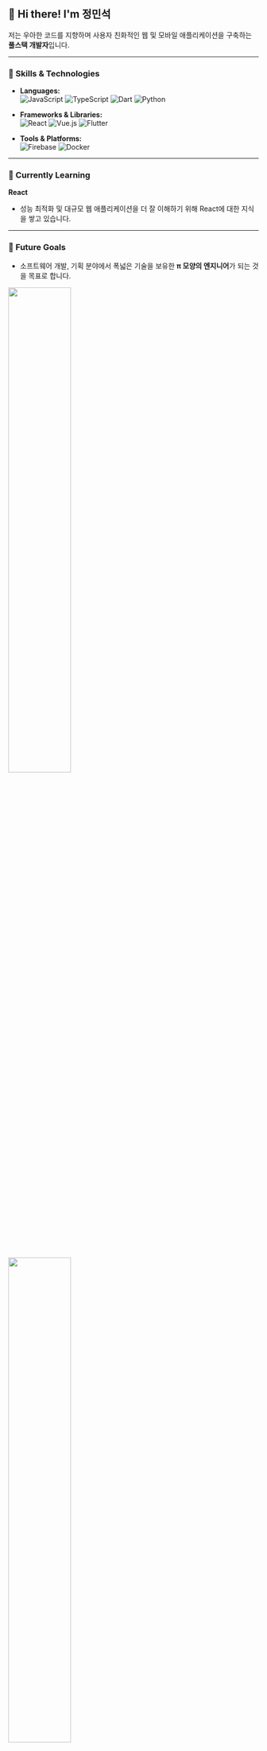 ## 👋 Hi there! I'm 정민석

저는 우아한 코드를 지향하며 사용자 친화적인 웹 및 모바일 애플리케이션을 구축하는 **풀스택 개발자**입니다.

---

### 🚀 Skills & Technologies

- **Languages:**  
  ![JavaScript](https://img.shields.io/badge/-JavaScript-yellow?logo=javascript&logoColor=white)  ![TypeScript](https://img.shields.io/badge/-TypeScript-blue?logo=typescript&logoColor=white)  ![Dart](https://img.shields.io/badge/-Dart-0175C2?logo=dart&logoColor=white)  ![Python](https://img.shields.io/badge/-Python-blue?logo=python&logoColor=white)

- **Frameworks & Libraries:**  
  ![React](https://img.shields.io/badge/-React-61DAFB?logo=react&logoColor=white)  ![Vue.js](https://img.shields.io/badge/-Vue.js-4FC08D?logo=vue.js&logoColor=white)  ![Flutter](https://img.shields.io/badge/-Flutter-02569B?logo=flutter&logoColor=white)

- **Tools & Platforms:**  
  ![Firebase](https://img.shields.io/badge/-Firebase-FFCA28?logo=firebase&logoColor=white)  ![Docker](https://img.shields.io/badge/-Docker-2496ED?logo=docker&logoColor=white) 

---

### 🌱 Currently Learning

**React** 
- 성능 최적화 및 대규모 웹 애플리케이션을 더 잘 이해하기 위해 React에 대한 지식을 쌓고 있습니다.

---

### 🎯 Future Goals

- 소프트웨어 개발, 기획 분야에서 폭넓은 기술을 보유한 **π 모양의 엔지니어**가 되는 것을 목표로 합니다.

<a href="https://github.com/anuraghazra/github-readme-stats">
    <img src="https://github-readme-stats.vercel.app/api/top-langs/?username=alstjrwjd99&layout=donut&show_icons=true&theme=material-palenight&hide_border=true&bg_color=20232a&icon_color=58A6FF&text_color=fff&title_color=58A6FF&count_private=true&exclude_repo=Face-Transfer-Application" width="50%" />
</a>    
<a href="https://github.com/anuraghazra/github-readme-stats">
  <img src="https://github-readme-stats.vercel.app/api?username=alstjrwjd99&show_icons=true&theme=material-palenight&hide_border=true&bg_color=20232a&icon_color=58A6FF&text_color=fff&title_color=58A6FF&count_private=true" width="50%" />
</a>
